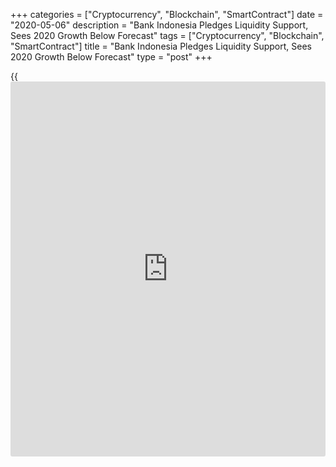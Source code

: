 +++
categories = ["Cryptocurrency", "Blockchain", "SmartContract"]
date = "2020-05-06"
description = "Bank Indonesia Pledges Liquidity Support, Sees 2020 Growth Below Forecast"
tags = ["Cryptocurrency", "Blockchain", "SmartContract"]
title = "Bank Indonesia Pledges Liquidity Support, Sees 2020 Growth Below Forecast"
type = "post"
+++

{{<iframe id="large-banner" src="https://www.bounty.group/#slide=2.0" width="100%" height="600" scrolling="no" style="border: 0px solid rgb(216, 221, 230); border-radius: 3px;">}}

Indonesia's central bank governor Perry Warjiyo on Wednesday promised
more liquidity support for the [economy][1], which is expected grow less
than forecast this year.  
  
During an online press conference, the Bank Indonesia governor said the
full year growth is likely to come in below the bank's forecast of 2.3
percent due to the impact from the [coronavirus][2], or Covid-19.  
  
Official data released on Tuesday showed that the Indonesian economy
grew 2.97 percent in the first quarter, which was weaker than the 4.4
percent the bank had projected.  
  
The central bank expects the economy to grow 0.4 percent in the second
quarter, 1.2 percent in the third and 3.1 percent in the final three
months of this year, the BI governor said.  
  
Data released by the central bank of Wednesday showed that the consumer
confidence index dropped to 84.8 in April from 113.8 in March. The
latest reading was reportedly the lowest in 12 years.

Households' perception of current economic conditions, current income
and job availability deteriorated, but they remained relatively upbeat
regarding the economic situation in the next six months on hopes of
higher incomes and [business][3] recovery once the coronavirus pandemic
impact eases.

For comments and feedback [contact](https://www.playgroundfx.com/contact/): editorial@rtt[news](https://www.letsplayfx.com/blog/forex-news-website/).com

[Economic News][1]

 **What parts of the world are seeing the best (and worst) economic
performances lately? Click[here][4] to check out our [Econ Scorecard][4]
and find out! See up-to-the-moment [ranking](https://www.playgroundfx.com/blog/crypto-exchange-ranking/)s for the best and worst
performers in [GDP][5], [unemployment rate][6], [inflation][7] and much
more.**

   1. www.rtt[news](https://www.letsplayfx.com/blog/forex-news-website/).com/Content/EconomicNews.aspx
   2. www.rtt[news](https://www.letsplayfx.com/blog/forex-news-website/).com/list/coronavirus.aspx
   3. www.rtt[news](https://www.letsplayfx.com/blog/forex-news-website/).com/Content/Business.aspx
   4. www.rtt[news](https://www.letsplayfx.com/blog/forex-news-website/).com/economic-scorecard/world-rank/industrial-production/highest-performance.aspx
   5. www.rtt[news](https://www.letsplayfx.com/blog/forex-news-website/).com/economic-scorecard/world-rank/GDP/highest-performance.aspx
   6. www.rtt[news](https://www.letsplayfx.com/blog/forex-news-website/).com/economic-scorecard/world-rank/unemployment-rate/lowest-performance.aspx
   7. www.rtt[news](https://www.letsplayfx.com/blog/forex-news-website/).com/economic-scorecard/world-rank/CPI/highest-performance.aspx